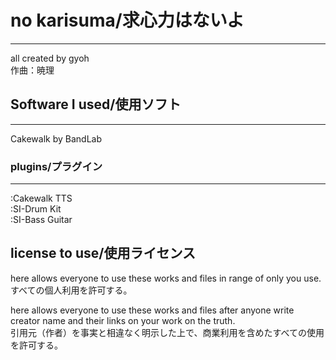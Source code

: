 # no karisuma/求心力はないよ
***
all created by gyoh  
作曲：暁理
## Software I used/使用ソフト
***
Cakewalk by BandLab
### plugins/プラグイン
***
:Cakewalk TTS  
:SI-Drum Kit  
:SI-Bass Guitar  
## license to use/使用ライセンス  
here allows everyone to use these works and files in range of only you use.  
すべての個人利用を許可する。  
  
here allows everyone to use these works and files after anyone write creator name and their links on your work on the truth.  
引用元（作者）を事実と相違なく明示した上で、商業利用を含めたすべての使用を許可する。
